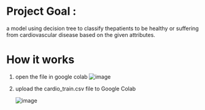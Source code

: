 # Project Goal :
a model using decision tree to classify thepatients to be healthy or suffering from
cardiovascular disease based on the
given attributes.

# How it works
1. open the file in google colab
    ![image](https://github.com/alakerkeni/Cardiovascular-disease-detection/assets/132003791/45dd9152-3759-448e-9626-cd624f6d7c0d)

2. upload the cardio_train.csv file to Google Colab
   
    ![image](https://github.com/alakerkeni/Cardiovascular-disease-detection/assets/132003791/657bfec2-f948-4a0d-bd76-f883803b8ff9)

